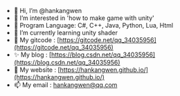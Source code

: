 - 👋 Hi, I’m @hankangwen
- 👀 I’m interested in 'how to make game with unity'
- 👀 Program Language: C#, C++, Java, Python, Lua, Html
- 🌱 I’m currently learning unity shader
- 💞️ My gitcode : [https://gitcode.net/qq_34035956](https://gitcode.net/qq_34035956)
- ✨ My blog : [https://blog.csdn.net/qq_34035956](https://blog.csdn.net/qq_34035956)
- 📢 My website : [https://hankangwen.github.io/](https://hankangwen.github.io/)
- 📫 My email : hankangwen@qq.com 
<!---
hankangwen/hankangwen is a ✨ special ✨ repository because its `README.md` (this file) appears on your GitHub profile.
You can click the Preview link to take a look at your changes.
--->
